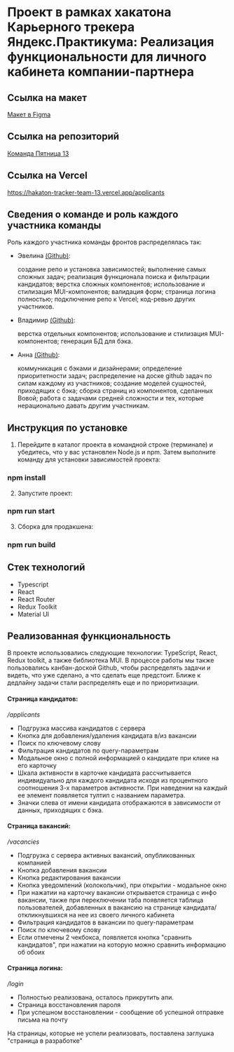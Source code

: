# Проект в рамках хакатона Карьерного трекера Яндекс.Практикума: Реализация функциональности для личного кабинета компании-партнера

## Ссылка на макет
[Макет в Figma](https://www.figma.com/file/zLFSqGhwSutBBE4s1Ll5Lx/%D0%9A%D0%BE%D0%BC%D0%B0%D0%BD%D0%B4%D0%B0-%E2%84%9613-%22%D0%9F%D1%8F%D1%82%D0%BD%D0%B8%D1%86%D0%B0-13%22)

## Ссылка на репозиторий
[Команда Пятница 13](https://github.com/evilya2505/hakaton-tracker-team-13)

## Ссылка на Vercel

https://hakaton-tracker-team-13.vercel.app/applicants

## Сведения о команде и роль каждого участника команды
Роль каждого участника команды фронтов распределялась так:
  - Эвелина [(Github)](https://github.com/evilya2505/):
    
    создание репо и установка зависимостей; выполнение самых сложных задач; реализация функционала поиска и фильтрации кандидатов; верстка сложных компонентов; использование и стилизация MUI-компонентов; валидация форм; страница логина полностью; подключение репо к Vercel; код-ревью других участников.
  - Владимир [(Github)](https://github.com/Vova-iz-Tambova):
    
    верстка отдельных компонентов; использование и стилизация MUI-компонентов; генерация БД для бэка.
  - Анна [(Github)](https://github.com/arrayumi):
    
    коммуникация с бэками и дизайнерами; определение приоритетности задач; распределение на доске github задач по силам каждому из участников; создание моделей сущностей, приходящих с бэка; сборка страниц из компонентов, сделанных Вовой; работа с задачами средней сложности и тех, которые нерационально давать другим участникам.


## Инструкция по установке

1. Перейдите в каталог проекта в командной строке (терминале) и убедитесь, что у вас установлен Node.js и npm. Затем выполните команду для установки зависимостей проекта:

### npm install

2. Запустите проект:

### npm run start

3. Сборка для продакшена:

### npm run build

## Стек технологий

- Typescript
- React
- React Router
- Redux Toolkit
- Material UI

## Реализованная функциональность

В проекте использовались следующие технологии: TypeScript, React, Redux toolkit, а также библиотека MUI. В процессе работы мы также пользовались канбан-доской Github, чтобы распределять задачи и видеть, что уже сделано, а что сделать еще предстоит. Ближе к дедлайну задачи стали распределять еще и по приоритизации.
  
#### Страница кандидатов:
*/applicants*

* Подгрузка массива кандидатов с сервера
* Кнопка для добавления/удаления кандидата в/из вакансии
* Поиск по ключевому слову
* Фильтрация кандидатов по query-параметрам
* Модальное окно с полной информацией о кандидате при клике на его карточку
* Шкала активности в карточке кандидата рассчитывается индивидуально для каждого кандидата исходя из процентного соотношения 3-х параметров активности. При наведении на каждый ее элемент появляется тултип с названием параметра.
* Значки слева от имени кандидата отображаются в зависимости от данных, приходящих с бэка.

#### Страница вакансий:
*/vacancies*

- Подгрузка с сервера активных вакансий, опубликованных компанией
- Кнопка добавления вакансии
- Кнопка редактирования вакансии
- Кнопка уведомлений (колокольчик), при открытии - модальное окно
- При нажатии на карточку вакансии открывается страница с инфо вакансии, также при переключении таба появляется таблица пользователей, добавленных в вакансию на странице кандидата/откликнувшихся на нее из своего личного кабинета
- Фильтрация кандидатов в вакансии по query-параметрам
- Поиск по ключевому слову
- Если отмечены 2 чекбокса, появляется кнопка "сравнить кандидатов", при нажатии на которую можно сравнить информацию об обоих

#### Страница логина:
*/login*

- Полностью реализована, осталось прикрутить апи.
- Страница восстановления пароля
- При успешном восстановлении - сообщение об успешной отправке письма на почту

На страницы, которые не успели реализовать, поставлена заглушка "страница в разработке"
